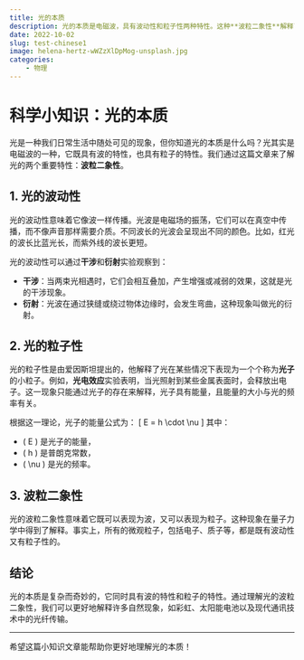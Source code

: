 ```yaml
---
title: 光的本质
description: 光的本质是电磁波，具有波动性和粒子性两种特性。这种**波粒二象性**解释了光既能像波一样发生干涉和衍射，也能像粒子一样表现为光子。通过理解光的波动性和粒子性，我们可以更好地解释自然现象和现代技术中的许多应用，如光电效应和光纤通讯。
date: 2022-10-02
slug: test-chinese1
image: helena-hertz-wWZzXlDpMog-unsplash.jpg
categories:
    - 物理
---
```


# 科学小知识：光的本质

光是一种我们日常生活中随处可见的现象，但你知道光的本质是什么吗？光其实是电磁波的一种，它既具有波的特性，也具有粒子的特性。我们通过这篇文章来了解光的两个重要特性：**波粒二象性**。

## 1. 光的波动性

光的波动性意味着它像波一样传播。光波是电磁场的振荡，它们可以在真空中传播，而不像声音那样需要介质。不同波长的光波会呈现出不同的颜色。比如，红光的波长比蓝光长，而紫外线的波长更短。

光的波动性可以通过**干涉**和**衍射**实验观察到：

- **干涉**：当两束光相遇时，它们会相互叠加，产生增强或减弱的效果，这就是光的干涉现象。
- **衍射**：光波在通过狭缝或绕过物体边缘时，会发生弯曲，这种现象叫做光的衍射。

## 2. 光的粒子性

光的粒子性是由爱因斯坦提出的，他解释了光在某些情况下表现为一个个称为**光子**的小粒子。例如，**光电效应**实验表明，当光照射到某些金属表面时，会释放出电子。这一现象只能通过光子的存在来解释，光子具有能量，且能量的大小与光的频率有关。

根据这一理论，光子的能量公式为：
\[ E = h \cdot \nu \]
其中：
- \( E \) 是光子的能量，
- \( h \) 是普朗克常数，
- \( \nu \) 是光的频率。

## 3. 波粒二象性

光的波粒二象性意味着它既可以表现为波，又可以表现为粒子。这种现象在量子力学中得到了解释。事实上，所有的微观粒子，包括电子、质子等，都是既有波动性又有粒子性的。

## 结论

光的本质是复杂而奇妙的，它同时具有波的特性和粒子的特性。通过理解光的波粒二象性，我们可以更好地解释许多自然现象，如彩虹、太阳能电池以及现代通讯技术中的光纤传输。

---

希望这篇小知识文章能帮助你更好地理解光的本质！